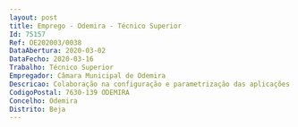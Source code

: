 ```yaml
--- 
layout: post
title: Emprego - Odemira - Técnico Superior
Id: 75157
Ref: OE202003/0038
DataAbertura: 2020-03-02
DataFecho: 2020-03-16
Trabalho: Técnico Superior
Empregador: Câmara Municipal de Odemira
Descricao: Colaboração na configuração e parametrização das aplicações informáticas de contabilidade e de património, de acordo com plano de contas multidimensional e o classificador de cadastro e vidas úteis dos ativos fixos tangíveis, intangíveis e propriedades de investimento, impostos pelo SNC AP  Colaboração na produção de relatórios de implementação do SNC AP e relatórios de análise às Contas no período pós implementação. Recolha e tratamento de informação relativa aos centros de custos das várias unidades orgânicas do Município  Colaboração na produção de relatórios de análise da informação obtida de forma a possibilitar a obtenção dos custos por funções, o estabelecimento do valor das taxas e outras receitas municipais, e a tomada de decisão ao nível da gestão de topo.
CodigoPostal: 7630-139 ODEMIRA
Concelho: Odemira
Distrito: Beja
--- 
```

